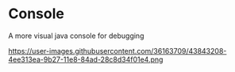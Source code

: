 # Console
A more visual java console for debugging


https://user-images.githubusercontent.com/36163709/43843208-4ee313ea-9b27-11e8-84ad-28c8d34f01e4.png
